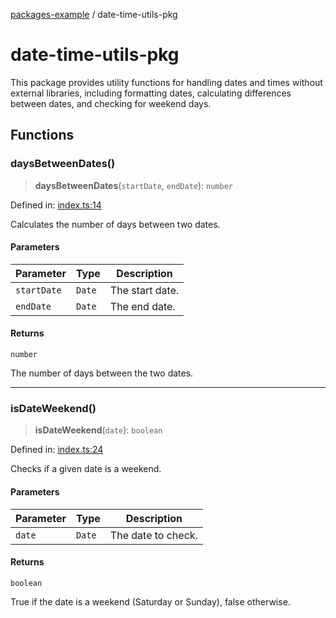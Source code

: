 [packages-example](README.md) / date-time-utils-pkg

# date-time-utils-pkg

This package provides utility functions for handling dates and times without external libraries,
including formatting dates, calculating differences between dates, and checking for weekend days.

## Functions

### daysBetweenDates()

> **daysBetweenDates**(`startDate`, `endDate`): `number`

Defined in: [index.ts:14](https://github.com/typedoc2md/typedoc-plugin-markdown-examples/blob/main/examples/packages/packages/date-time-utils/index.ts#L14)

Calculates the number of days between two dates.

#### Parameters

| Parameter | Type | Description |
| ------ | ------ | ------ |
| `startDate` | `Date` | The start date. |
| `endDate` | `Date` | The end date. |

#### Returns

`number`

The number of days between the two dates.

***

### isDateWeekend()

> **isDateWeekend**(`date`): `boolean`

Defined in: [index.ts:24](https://github.com/typedoc2md/typedoc-plugin-markdown-examples/blob/main/examples/packages/packages/date-time-utils/index.ts#L24)

Checks if a given date is a weekend.

#### Parameters

| Parameter | Type | Description |
| ------ | ------ | ------ |
| `date` | `Date` | The date to check. |

#### Returns

`boolean`

True if the date is a weekend (Saturday or Sunday), false otherwise.
